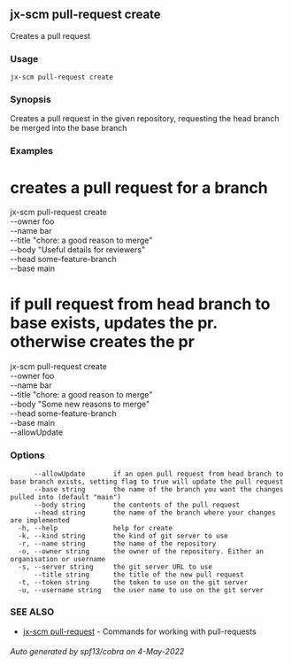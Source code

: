 ## jx-scm pull-request create

Creates a pull request

### Usage

```
jx-scm pull-request create
```

### Synopsis

Creates a pull request in the given repository, requesting the head branch be merged into the base branch

### Examples

  # creates a pull request for a branch
  jx-scm pull-request create \
  --owner foo \
  --name bar \
  --title "chore: a good reason to merge" \
  --body "Useful details for reviewers" \
  --head some-feature-branch \
  --base main
  
  # if pull request from head branch to base exists, updates the pr. otherwise creates the pr
  jx-scm pull-request create \
  --owner foo \
  --name bar \
  --title "chore: a good reason to merge" \
  --body "Some new reasons to merge" \
  --head some-feature-branch \
  --base main \
  --allowUpdate

### Options

```
      --allowUpdate       if an open pull request from head branch to base branch exists, setting flag to true will update the pull request
      --base string       the name of the branch you want the changes pulled into (default "main")
      --body string       the contents of the pull request
      --head string       the name of the branch where your changes are implemented
  -h, --help              help for create
  -k, --kind string       the kind of git server to use
  -r, --name string       the name of the repository
  -o, --owner string      the owner of the repository. Either an organisation or username
  -s, --server string     the git server URL to use
      --title string      the title of the new pull request
  -t, --token string      the token to use on the git server
  -u, --username string   the user name to use on the git server
```

### SEE ALSO

* [jx-scm pull-request](jx-scm_pull-request.md)	 - Commands for working with pull-requests

###### Auto generated by spf13/cobra on 4-May-2022

